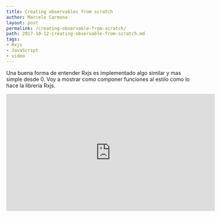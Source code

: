 ```yaml
---
title: Creating observables from scratch
author: Marcelo Carmona
layout: post
permalink: /creating-observable-from-scratch/
path: 2017-10-12-creating-observable-from-scratch.md
tags:
- Rxjs
- JavaScript
- video
---
```


Una buena forma de entender Rxjs es implementado algo similar y mas simple desde 0.
Voy a mostrar como componer funciones al estilo como lo hace la librería Rxjs.
<center>
  <iframe width="560" height="315" src="https://www.youtube.com/embed/XiIkG9lAr5Q" frameborder="0" allowfullscreen></iframe>
</center>

